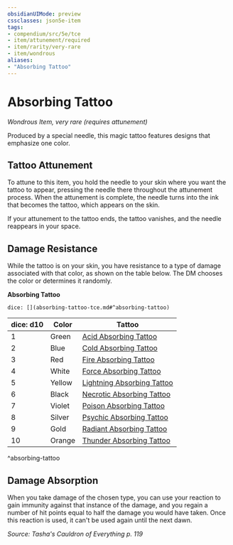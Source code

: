 ```yaml
---
obsidianUIMode: preview
cssclasses: json5e-item
tags:
- compendium/src/5e/tce
- item/attunement/required
- item/rarity/very-rare
- item/wondrous
aliases: 
- "Absorbing Tattoo"
---
```

# Absorbing Tattoo
*Wondrous Item, very rare (requires attunement)*  


Produced by a special needle, this magic tattoo features designs that emphasize one color.

## Tattoo Attunement

To attune to this item, you hold the needle to your skin where you want the tattoo to appear, pressing the needle there throughout the attunement process. When the attunement is complete, the needle turns into the ink that becomes the tattoo, which appears on the skin.

If your attunement to the tattoo ends, the tattoo vanishes, and the needle reappears in your space.

## Damage Resistance

While the tattoo is on your skin, you have resistance to a type of damage associated with that color, as shown on the table below. The DM chooses the color or determines it randomly.

**Absorbing Tattoo**

`dice: [](absorbing-tattoo-tce.md#^absorbing-tattoo)`

| dice: d10 | Color | Tattoo |
|-----------|-------|--------|
| 1 | Green | [Acid Absorbing Tattoo](5E2014官方资源/items/acid-absorbing-tattoo-tce.md) |
| 2 | Blue | [Cold Absorbing Tattoo](5E2014官方资源/items/cold-absorbing-tattoo-tce.md) |
| 3 | Red | [Fire Absorbing Tattoo](5E2014官方资源/items/fire-absorbing-tattoo-tce.md) |
| 4 | White | [Force Absorbing Tattoo](5E2014官方资源/items/force-absorbing-tattoo-tce.md) |
| 5 | Yellow | [Lightning Absorbing Tattoo](5E2014官方资源/items/lightning-absorbing-tattoo-tce.md) |
| 6 | Black | [Necrotic Absorbing Tattoo](5E2014官方资源/items/necrotic-absorbing-tattoo-tce.md) |
| 7 | Violet | [Poison Absorbing Tattoo](5E2014官方资源/items/poison-absorbing-tattoo-tce.md) |
| 8 | Silver | [Psychic Absorbing Tattoo](5E2014官方资源/items/psychic-absorbing-tattoo-tce.md) |
| 9 | Gold | [Radiant Absorbing Tattoo](5E2014官方资源/items/radiant-absorbing-tattoo-tce.md) |
| 10 | Orange | [Thunder Absorbing Tattoo](5E2014官方资源/items/thunder-absorbing-tattoo-tce.md) |
^absorbing-tattoo

## Damage Absorption

When you take damage of the chosen type, you can use your reaction to gain immunity against that instance of the damage, and you regain a number of hit points equal to half the damage you would have taken. Once this reaction is used, it can't be used again until the next dawn.

*Source: Tasha's Cauldron of Everything p. 119*